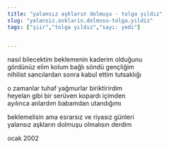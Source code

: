 ```yaml
---
title: "yalansız aşkların dolmuşu - tolga yıldız"
slug: "yalansiz.asklarin.dolmusu-tolga.yildiz"
tags: ["şiir","tolga yıldız","sayı: yedi"]


---
```

nasıl bilecektim beklemenin kaderim olduğunu  \
gördünüz elim kolum bağlı söndü gençliğim\
nihilist sancılardan sonra kabul ettim tutsaklığı

o zamanlar tuhaf yağmurlar biriktirirdim\
heyelan gibi bir serüven kopardı içimden\
ayılınca anlardım babamdan utandığımı

beklemelisin ama esrarsız ve riyasız günleri\
yalansız aşkların dolmuşu olmalısın derdim

ocak 2002
